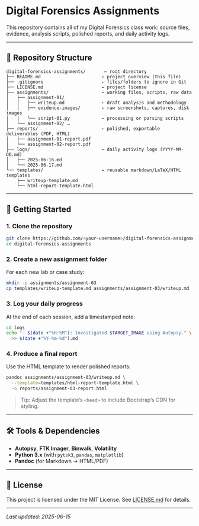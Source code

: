 # Digital Forensics Assignments

This repository contains all of my Digital Forensics class work: source files, evidence, analysis scripts, polished reports, and daily activity logs.

---

## 📁 Repository Structure

```text
digital-forensics-assignments/       ← root directory
├── README.md                       ← project overview (this file)
├── .gitignore                      ← files/folders to ignore in Git
├── LICENSE.md                      ← project license
├── assignments/                    ← working files, scripts, raw data
│   ├── assignment-01/
│   │   ├── writeup.md              ← draft analysis and methodology
│   │   ├── evidence-images/        ← raw screenshots, captures, disk images
│   │   └── script-01.py            ← processing or parsing scripts
│   └── assignment-02/ …
├── reports/                        ← polished, exportable deliverables (PDF, HTML)
│   ├── assignment-01-report.pdf
│   └── assignment-02-report.pdf
├── logs/                           ← daily activity logs (YYYY-MM-DD.md)
│   ├── 2025-06-16.md
│   └── 2025-06-17.md
└── templates/                      ← reusable markdown/LaTeX/HTML templates
    ├── writeup-template.md
    └── html-report-template.html
```

---

## 🚀 Getting Started

### 1. Clone the repository

```bash
git clone https://github.com/<your-username>/digital-forensics-assignments.git
cd digital-forensics-assignments
```

### 2. Create a new assignment folder

For each new lab or case study:

```bash
mkdir -p assignments/assignment-03
cp templates/writeup-template.md assignments/assignment-03/writeup.md
```

### 3. Log your daily progress

At the end of each session, add a timestamped note:

```bash
cd logs
echo "- $(date +"%H:%M"): Investigated $TARGET_IMAGE using Autopsy." \
  >> $(date +"%Y-%m-%d").md
```

### 4. Produce a final report

Use the HTML template to render polished reports:

```bash
pandoc assignments/assignment-03/writeup.md \
  --template=templates/html-report-template.html \
  -o reports/assignment-03-report.html
```

> Tip: Adjust the template’s `<head>` to include Bootstrap’s CDN for styling.

---

## 🛠️ Tools & Dependencies

* **Autopsy**, **FTK Imager**, **Binwalk**, **Volatility**
* **Python 3.x** (with `pytsk3`, `pandas`, `matplotlib`)
* **Pandoc** (for Markdown → HTML/PDF)

---

## 📄 License

This project is licensed under the MIT License. See [LICENSE.md](LICENSE.md) for details.

---

*Last updated: 2025-06-15*
